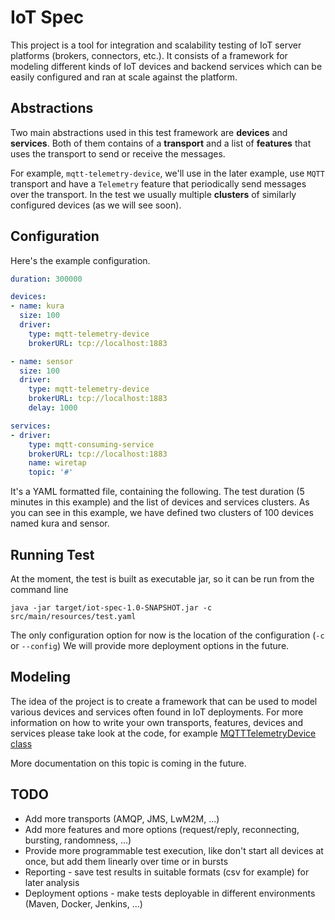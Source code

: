 # IoT Spec

This project is a tool for integration and scalability testing of IoT server platforms (brokers, connectors, etc.). 
It consists of a framework for modeling different kinds of IoT devices and backend services which can be easily configured and
ran at scale against the platform.

## Abstractions

Two main abstractions used in this test framework are **devices** and **services**. Both of them contains of a **transport** and a list of
**features** that uses the transport to send or receive the messages.

For example, `mqtt-telemetry-device`, we'll use in the later example, use `MQTT` transport and have a `Telemetry` feature that periodically send
messages over the transport. In the test we usually multiple **clusters** of similarly configured devices (as we will see soon). 

## Configuration

Here's the example configuration.

```yaml
duration: 300000

devices:
- name: kura
  size: 100
  driver:
    type: mqtt-telemetry-device
    brokerURL: tcp://localhost:1883

- name: sensor
  size: 100
  driver:
    type: mqtt-telemetry-device
    brokerURL: tcp://localhost:1883
    delay: 1000

services:
- driver:
    type: mqtt-consuming-service
    brokerURL: tcp://localhost:1883
    name: wiretap
    topic: '#'
```
    
It's a YAML formatted file, containing the following. The test duration (5 minutes in this example) and the list of devices and services clusters.
As you can see in this example, we have defined two clusters of 100 devices named kura and sensor.
    
## Running Test

At the moment, the test is built as executable jar, so it can be run from the command line 
    
    java -jar target/iot-spec-1.0-SNAPSHOT.jar -c src/main/resources/test.yaml
    
The only configuration option for now is the location of the configuration (`-c` or `--config`) 
We will provide more deployment options in the future.

## Modeling

The idea of the project is to create a framework that can be used to model various devices and services often found in IoT deployments.
For more information on how to write your own transports, features, devices and services please take look at the code, for example [MQTTTelemetryDevice class](src/main/java/io/rhiot/spec/device/MQTTTelemetryDevice.java)

More documentation on this topic is coming in the future.

## TODO

* Add more transports (AMQP, JMS, LwM2M, ...)
* Add more features and more options (request/reply, reconnecting, bursting, randomness, ...)
* Provide more programmable test execution, like don't start all devices at once, but add them linearly over time or in bursts
* Reporting - save test results in suitable formats (csv for example) for later analysis
* Deployment options - make tests deployable in different environments (Maven, Docker, Jenkins, ...)